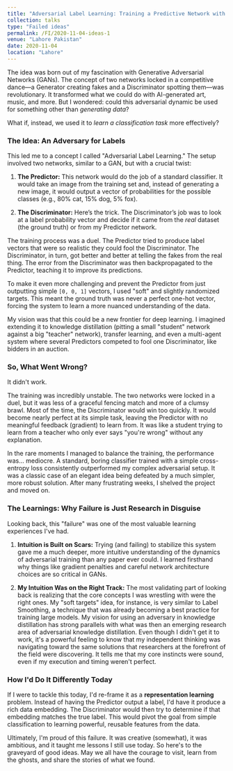 ```yaml
---
title: "Adversarial Label Learning: Training a Predictive Network with a Label-based Adversary"
collection: talks
type: "Failed ideas"
permalink: /FI/2020-11-04-ideas-1
venue: "Lahore Pakistan"
date: 2020-11-04
location: "Lahore"
---
```


The idea was born out of my fascination with Generative Adversarial Networks (GANs). The concept of two networks locked in a competitive dance—a Generator creating fakes and a Discriminator spotting them—was revolutionary. It transformed what we could do with AI-generated art, music, and more. But I wondered: could this adversarial dynamic be used for something other than *generating data*?

What if, instead, we used it to *learn a classification task* more effectively?

### The Idea: An Adversary for Labels

This led me to a concept I called "Adversarial Label Learning." The setup involved two networks, similar to a GAN, but with a crucial twist:

1.  **The Predictor:** This network would do the job of a standard classifier. It would take an image from the training set and, instead of generating a new image, it would output a vector of probabilities for the possible classes (e.g., 80% cat, 15% dog, 5% fox).

2.  **The Discriminator:** Here’s the trick. The Discriminator’s job was to look at a label probability vector and decide if it came from the *real* dataset (the ground truth) or from my Predictor network.

The training process was a duel. The Predictor tried to produce label vectors that were so realistic they could fool the Discriminator. The Discriminator, in turn, got better and better at telling the fakes from the real thing. The error from the Discriminator was then backpropagated to the Predictor, teaching it to improve its predictions.

To make it even more challenging and prevent the Predictor from just outputting simple `[0, 0, 1]` vectors, I used "soft" and slightly randomized targets. This meant the ground truth was never a perfect one-hot vector, forcing the system to learn a more nuanced understanding of the data.

My vision was that this could be a new frontier for deep learning. I imagined extending it to knowledge distillation (pitting a small "student" network against a big "teacher" network), transfer learning, and even a multi-agent system where several Predictors competed to fool one Discriminator, like bidders in an auction.

### So, What Went Wrong?

It didn't work.

The training was incredibly unstable. The two networks were locked in a duel, but it was less of a graceful fencing match and more of a clumsy brawl. Most of the time, the Discriminator would win too quickly. It would become nearly perfect at its simple task, leaving the Predictor with no meaningful feedback (gradient) to learn from. It was like a student trying to learn from a teacher who only ever says "you're wrong" without any explanation.

In the rare moments I managed to balance the training, the performance was... mediocre. A standard, boring classifier trained with a simple cross-entropy loss consistently outperformed my complex adversarial setup. It was a classic case of an elegant idea being defeated by a much simpler, more robust solution. After many frustrating weeks, I shelved the project and moved on.

### The Learnings: Why Failure is Just Research in Disguise

Looking back, this "failure" was one of the most valuable learning experiences I've had.

1.  **Intuition is Built on Scars:** Trying (and failing) to stabilize this system gave me a much deeper, more intuitive understanding of the dynamics of adversarial training than any paper ever could. I learned firsthand why things like gradient penalties and careful network architecture choices are so critical in GANs.

2.  **My Intuition Was on the Right Track:** The most validating part of looking back is realizing that the core concepts I was wrestling with were the right ones. My "soft targets" idea, for instance, is very similar to Label Smoothing, a technique that was already becoming a best practice for training large models. My vision for using an adversary in knowledge distillation has strong parallels with what was then an emerging research area of adversarial knowledge distillation.
Even though I didn't get it to work, it's a powerful feeling to know that my independent thinking was navigating toward the same solutions that researchers at the forefront of the field were discovering. It tells me that my core instincts were sound, even if my execution and timing weren't perfect.

### How I'd Do It Differently Today

If I were to tackle this today, I'd re-frame it as a **representation learning** problem. Instead of having the Predictor output a label, I'd have it produce a rich data embedding. The Discriminator would then try to determine if that embedding matches the true label. This would pivot the goal from simple classification to learning powerful, reusable features from the data.

Ultimately, I'm proud of this failure. It was creative (somewhat), it was ambitious, and it taught me lessons I still use today. So here's to the graveyard of good ideas. May we all have the courage to visit, learn from the ghosts, and share the stories of what we found.